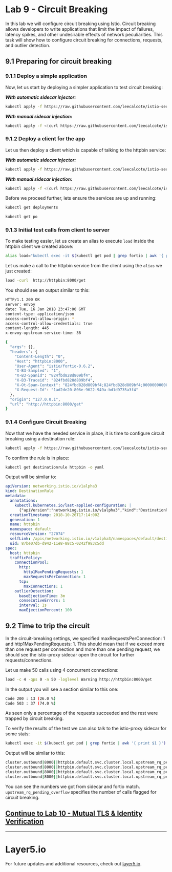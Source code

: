 # Lab 9 - Circuit Breaking

In this lab we will configure circuit breaking using Istio. Circuit breaking allows developers to write applications that limit the impact of failures, latency spikes, and other undesirable effects of network peculiarities. This task will show how to configure circuit breaking for connections, requests, and outlier detection.

## 9.1 Preparing for circuit breaking


### 9.1.1 <a name="#deploy"></a> Deploy a simple application
Now, let us start by deploying a simpler application to test circuit breaking:


***With automatic sidecar injector:***

```sh
kubectl apply -f https://raw.githubusercontent.com/leecalcote/istio-service-mesh-workshop/master/deployment_files/istio-1.0.4/httpbin.yaml
```

***With manual sidecar injection:***

```sh
kubectl apply -f <(curl https://raw.githubusercontent.com/leecalcote/istio-service-mesh-workshop/master/deployment_files/istio-1.0.4/httpbin.yaml | istioctl kube-inject --debug -f -)
```


### 9.1.2 Deploy a client for the app
Let us then deploy a client which is capable of talking to the httpbin service:

***With automatic sidecar injector:***

```sh
kubectl apply -f https://raw.githubusercontent.com/leecalcote/istio-service-mesh-workshop/master/deployment_files/istio-1.0.4/fortio-deploy.yaml
```

***With manual sidecar injection:***

```sh
kubectl apply -f <(curl https://raw.githubusercontent.com/leecalcote/istio-service-mesh-workshop/master/deployment_files/istio-1.0.4/fortio-deploy.yaml | istioctl kube-inject --debug -f -)
```

Before we proceed further, lets ensure the services are up and running:

```sh
kubectl get deployments

kubectl get po
```


### 9.1.3 Initial test calls from client to server
To make testing easier, let us create an alias to execute `load` inside the httpbin client we created above:
```sh
alias load="kubectl exec -it $(kubectl get pod | grep fortio | awk '{ print $1 }') -c fortio /usr/local/bin/fortio -- load"
```

Let us make a call to the httpbin service from the client using the `alias` we just created:
```sh
load -curl  http://httpbin:8000/get
```

You should see an output similar to this:
```sh
HTTP/1.1 200 OK
server: envoy
date: Tue, 16 Jan 2018 23:47:00 GMT
content-type: application/json
access-control-allow-origin: *
access-control-allow-credentials: true
content-length: 445
x-envoy-upstream-service-time: 36

{
  "args": {},
  "headers": {
    "Content-Length": "0",
    "Host": "httpbin:8000",
    "User-Agent": "istio/fortio-0.6.2",
    "X-B3-Sampled": "1",
    "X-B3-Spanid": "824fbd828d809bf4",
    "X-B3-Traceid": "824fbd828d809bf4",
    "X-Ot-Span-Context": "824fbd828d809bf4;824fbd828d809bf4;0000000000000000",
    "X-Request-Id": "1ad2de20-806e-9622-949a-bd1d9735a3f4"
  },
  "origin": "127.0.0.1",
  "url": "http://httpbin:8000/get"
}
```

### 9.1.4 Configure Circuit Breaking
Now that we have the needed service in place, it is time to configure circuit breaking using a destination rule:

```sh
kubectl apply -f https://raw.githubusercontent.com/leecalcote/istio-service-mesh-workshop/master/deployment_files/istio-1.0.4/circuit-breaking.yaml
```

To confirm the rule is in place:
```sh
kubectl get destinationrule httpbin -o yaml
```

Output will be similar to:
```yaml
apiVersion: networking.istio.io/v1alpha3
kind: DestinationRule
metadata:
  annotations:
    kubectl.kubernetes.io/last-applied-configuration: |
      {"apiVersion":"networking.istio.io/v1alpha3","kind":"DestinationRule","metadata":{"annotations":{},"name":"httpbin","namespace":"default"},"spec":{"host":"httpbin","trafficPolicy":{"connectionPool":{"http":{"http1MaxPendingRequests":1,"maxRequestsPerConnection":1},"tcp":{"maxConnections":1}},"outlierDetection":{"baseEjectionTime":"3m","consecutiveErrors":1,"interval":"1s","maxEjectionPercent":100}}}}
  creationTimestamp: 2018-10-26T17:14:00Z
  generation: 1
  name: httpbin
  namespace: default
  resourceVersion: "27074"
  selfLink: /apis/networking.istio.io/v1alpha3/namespaces/default/destinationrules/httpbin
  uid: 87be07db-d942-11e8-88c5-0242f983c5dd
spec:
  host: httpbin
  trafficPolicy:
    connectionPool:
      http:
        http1MaxPendingRequests: 1
        maxRequestsPerConnection: 1
      tcp:
        maxConnections: 1
    outlierDetection:
      baseEjectionTime: 3m
      consecutiveErrors: 1
      interval: 1s
      maxEjectionPercent: 100
```


## 9.2 Time to trip the circuit
In the circuit-breaking settings, we specified maxRequestsPerConnection: 1 and http1MaxPendingRequests: 1. This should mean that if we exceed more than one request per connection and more than one pending request, we should see the istio-proxy sidecar open the circuit for further requests/connections. 

Let us make 50 calls using 4 concurrent connections:
```sh
load -c 4 -qps 0 -n 50 -loglevel Warning http://httpbin:8000/get
```

In the output you will see a section similar to this one:
```sh
Code 200 : 13 (26.0 %)
Code 503 : 37 (74.0 %)
```
As seen only a percentage of the requests succeeded and the rest were trapped by circuit breaking.

To verify the results of the test we can also talk to the istio-proxy sidecar for some stats:
```sh
kubectl exec -it $(kubectl get pod | grep fortio | awk '{ print $1 }')  -c istio-proxy  -- sh -c 'curl localhost:15000/stats' | grep httpbin | grep pending
```
Output will be similar to this:
```sh
cluster.outbound|8000||httpbin.default.svc.cluster.local.upstream_rq_pending_active: 0
cluster.outbound|8000||httpbin.default.svc.cluster.local.upstream_rq_pending_failure_eject: 0
cluster.outbound|8000||httpbin.default.svc.cluster.local.upstream_rq_pending_overflow: 37
cluster.outbound|8000||httpbin.default.svc.cluster.local.upstream_rq_pending_total: 13
```
You can see the numbers we got from sidecar and fortio match. `upstream_rq_pending_overflow` specifies the number of calls flagged for circuit breaking.

## [Continue to Lab 10 - Mutual TLS & Identity Verification](../lab-10/README.md)

---

# Layer5.io
For future updates and additional resources, check out [layer5.io](https://layer5.io).

